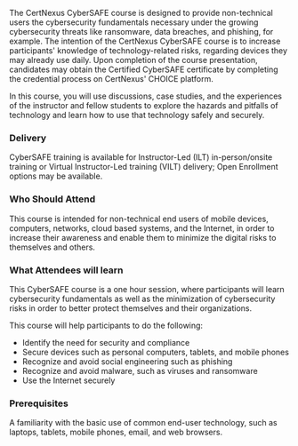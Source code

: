 <!-- CyberSAFE-->


The CertNexus CyberSAFE course is designed to provide non-technical users the cybersecurity fundamentals necessary under the growing cybersecurity threats like ransomware, data breaches, and phishing, for example. The intention of the CertNexus CyberSAFE course is to increase participants' knowledge of technology-related risks, regarding devices they may already use daily.  Upon completion of the course presentation, candidates may obtain the Certified CyberSAFE certificate by completing the credential process on CertNexus' CHOICE platform.

In this course, you will use discussions, case studies, and the experiences of the instructor and fellow students to explore the hazards and pitfalls of technology and learn how to use that technology safely and securely.

### Delivery

CyberSAFE training is available for Instructor-Led (ILT) in-person/onsite training or Virtual Instructor-Led training (VILT) delivery; Open Enrollment options may be available.


### Who Should Attend

This course is intended for non-technical end users of mobile devices, computers, networks, cloud based systems, and the Internet, in order to increase their awareness and enable them to minimize the digital risks to themselves and others.


### What Attendees will learn

This CyberSAFE course is a one hour session, where participants will learn cybersecurity fundamentals as well as the minimization of cybersecurity risks in order to better protect themselves and their organizations.


This course will help participants to do the following:

- Identify the need for security and compliance
- Secure devices such as personal computers, tablets, and mobile phones
- Recognize and avoid social engineering such as phishing
- Recognize and avoid malware, such as viruses and ransomware
- Use the Internet securely


### Prerequisites

A familiarity with the basic use of common end-user technology, such as laptops, tablets, mobile phones, email, and web browsers.
